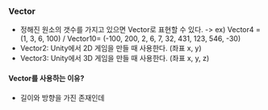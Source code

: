 ### Vector
- 정해진 원소의 갯수를 가지고 있으면 Vector로 표현할 수 있다. -> ex) Vector4 = (1, 3, 6, 100) / Vector10= (-100, 200, 2, 6, 7, 32, 431, 123, 546, -30)
- Vector2: Unity에서 2D 게임을 만들 때 사용한다. (좌표 x, y)
- Vector3: Unity에서 3D 게임을 만들 때 사용한다. (좌표 x, y, z)

#### Vector를 사용하는 이유?
- 길이와 방향을 가진 존재인데 



```C#

```
